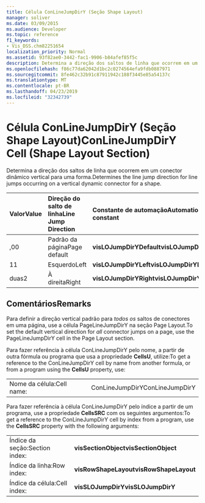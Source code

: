```yaml
---
title: Célula ConLineJumpDirY (Seção Shape Layout)
manager: soliver
ms.date: 03/09/2015
ms.audience: Developer
ms.topic: reference
f1_keywords:
- Vis_DSS.chm82251654
localization_priority: Normal
ms.assetid: 93f82ae0-3442-fac1-9906-b84afef85f5c
description: Determina a direção dos saltos de linha que ocorrem em um conector dinâmico vertical para uma forma.
ms.openlocfilehash: f86c77da62042d1bc2c0274564efa9fdb0887971
ms.sourcegitcommit: 8fe462c32b91c87911942c188f3445e85a54137c
ms.translationtype: MT
ms.contentlocale: pt-BR
ms.lasthandoff: 04/23/2019
ms.locfileid: "32342739"
---
```

# <a name="conlinejumpdiry-cell-shape-layout-section"></a><span data-ttu-id="03cc9-103">Célula ConLineJumpDirY (Seção Shape Layout)</span><span class="sxs-lookup"><span data-stu-id="03cc9-103">ConLineJumpDirY Cell (Shape Layout Section)</span></span>

<span data-ttu-id="03cc9-104">Determina a direção dos saltos de linha que ocorrem em um conector dinâmico vertical para uma forma.</span><span class="sxs-lookup"><span data-stu-id="03cc9-104">Determines the line jump direction for line jumps occurring on a vertical dynamic connector for a shape.</span></span>
  
|<span data-ttu-id="03cc9-105">**Valor**</span><span class="sxs-lookup"><span data-stu-id="03cc9-105">**Value**</span></span>|<span data-ttu-id="03cc9-106">**Direção do salto de linha**</span><span class="sxs-lookup"><span data-stu-id="03cc9-106">**Line Jump Direction**</span></span>|<span data-ttu-id="03cc9-107">**Constante de automação**</span><span class="sxs-lookup"><span data-stu-id="03cc9-107">**Automation constant**</span></span>|
|:-----|:-----|:-----|
| <span data-ttu-id="03cc9-108">,0</span><span class="sxs-lookup"><span data-stu-id="03cc9-108">0</span></span>  <br/> | <span data-ttu-id="03cc9-109">Padrão da página</span><span class="sxs-lookup"><span data-stu-id="03cc9-109">Page default</span></span>  <br/> |<span data-ttu-id="03cc9-110">**visLOJumpDirYDefault**</span><span class="sxs-lookup"><span data-stu-id="03cc9-110">**visLOJumpDirYDefault**</span></span> <br/> |
| <span data-ttu-id="03cc9-111">1</span><span class="sxs-lookup"><span data-stu-id="03cc9-111">1</span></span>  <br/> | <span data-ttu-id="03cc9-112">Esquerdo</span><span class="sxs-lookup"><span data-stu-id="03cc9-112">Left</span></span>  <br/> |<span data-ttu-id="03cc9-113">**visLOJumpDirYLeft**</span><span class="sxs-lookup"><span data-stu-id="03cc9-113">**visLOJumpDirYLeft**</span></span> <br/> |
| <span data-ttu-id="03cc9-114">duas</span><span class="sxs-lookup"><span data-stu-id="03cc9-114">2</span></span>  <br/> | <span data-ttu-id="03cc9-115">À direita</span><span class="sxs-lookup"><span data-stu-id="03cc9-115">Right</span></span>  <br/> |<span data-ttu-id="03cc9-116">**visLOJumpDirYRight**</span><span class="sxs-lookup"><span data-stu-id="03cc9-116">**visLOJumpDirYRight**</span></span> <br/> |
   
## <a name="remarks"></a><span data-ttu-id="03cc9-117">Comentários</span><span class="sxs-lookup"><span data-stu-id="03cc9-117">Remarks</span></span>

<span data-ttu-id="03cc9-118">Para definir a direção vertical padrão para *todos os* saltos de conectores em uma página, use a célula PageLineJumpDirY na seção Page Layout.</span><span class="sxs-lookup"><span data-stu-id="03cc9-118">To set the default vertical direction for  *all*  connector jumps on a page, use the PageLineJumpDirY cell in the Page Layout section.</span></span> 
  
<span data-ttu-id="03cc9-119">Para fazer referência à célula ConLineJumpDirY pelo nome, a partir de outra fórmula ou programa que usa a propriedade **CellsU**, utilize:</span><span class="sxs-lookup"><span data-stu-id="03cc9-119">To get a reference to the ConLineJumpDirY cell by name from another formula, or from a program using the **CellsU** property, use:</span></span> 
  
|||
|:-----|:-----|
| <span data-ttu-id="03cc9-120">Nome da célula:</span><span class="sxs-lookup"><span data-stu-id="03cc9-120">Cell name:</span></span>  <br/> | <span data-ttu-id="03cc9-121">ConLineJumpDirY</span><span class="sxs-lookup"><span data-stu-id="03cc9-121">ConLineJumpDirY</span></span>  <br/> |
   
<span data-ttu-id="03cc9-122">Para fazer referência à célula ConLineJumpDirY pelo índice a partir de um programa, use a propriedade **CellsSRC** com os seguintes argumentos:</span><span class="sxs-lookup"><span data-stu-id="03cc9-122">To get a reference to the ConLineJumpDirY cell by index from a program, use the **CellsSRC** property with the following arguments:</span></span> 
  
|||
|:-----|:-----|
| <span data-ttu-id="03cc9-123">Índice da seção:</span><span class="sxs-lookup"><span data-stu-id="03cc9-123">Section index:</span></span>  <br/> |<span data-ttu-id="03cc9-124">**visSectionObject**</span><span class="sxs-lookup"><span data-stu-id="03cc9-124">**visSectionObject**</span></span> <br/> |
| <span data-ttu-id="03cc9-125">Índice da linha:</span><span class="sxs-lookup"><span data-stu-id="03cc9-125">Row index:</span></span>  <br/> |<span data-ttu-id="03cc9-126">**visRowShapeLayout**</span><span class="sxs-lookup"><span data-stu-id="03cc9-126">**visRowShapeLayout**</span></span> <br/> |
| <span data-ttu-id="03cc9-127">Índice da célula:</span><span class="sxs-lookup"><span data-stu-id="03cc9-127">Cell index:</span></span>  <br/> |<span data-ttu-id="03cc9-128">**visSLOJumpDirY**</span><span class="sxs-lookup"><span data-stu-id="03cc9-128">**visSLOJumpDirY**</span></span> <br/> |
   

